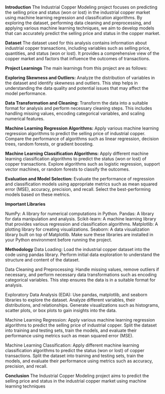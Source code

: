 **Introduction**
The Industrial Copper Modeling project focuses on predicting the selling price and status (won or lost) in the industrial copper market using machine learning regression and classification algorithms. By exploring the dataset, performing data cleaning and preprocessing, and applying various machine learning techniques, we aim to develop models that can accurately predict the selling price and status in the copper market.

**Dataset**
The dataset used for this analysis contains information about industrial copper transactions, including variables such as selling price, quantities, and status (won or lost). It provides a comprehensive view of the copper market and factors that influence the outcomes of transactions.

**Project Learnings**
The main learnings from this project are as follows:

**Exploring Skewness and Outliers:**
Analyze the distribution of variables in the dataset and identify skewness and outliers. This step helps in understanding the data quality and potential issues that may affect the model performance.

**Data Transformation and Cleaning:**
Transform the data into a suitable format for analysis and perform necessary cleaning steps. This includes handling missing values, encoding categorical variables, and scaling numerical features.

**Machine Learning Regression Algorithms:**
Apply various machine learning regression algorithms to predict the selling price of industrial copper. Compare the performance of algorithms such as linear regression, decision trees, random forests, or gradient boosting.

**Machine Learning Classification Algorithms:**
Apply different machine learning classification algorithms to predict the status (won or lost) of copper transactions. Explore algorithms such as logistic regression, support vector machines, or random forests to classify the outcomes.

**Evaluation and Model Selection:**
Evaluate the performance of regression and classification models using appropriate metrics such as mean squared error (MSE), accuracy, precision, and recall. Select the best-performing models based on these metrics.

**Important Libraries**

NumPy: A library for numerical computations in Python.
Pandas: A library for data manipulation and analysis.
Scikit-learn: A machine learning library that provides various regression and classification algorithms.
Matplotlib: A plotting library for creating visualizations.
Seaborn: A data visualization library built on top of Matplotlib.
Make sure these libraries are installed in your Python environment before running the project.

**Methodology**
Data Loading:
Load the industrial copper dataset into the code using pandas library. Perform initial data exploration to understand the structure and content of the dataset.

Data Cleaning and Preprocessing:
Handle missing values, remove outliers if necessary, and perform necessary data transformations such as encoding categorical variables. This step ensures the data is in a suitable format for analysis.

Exploratory Data Analysis (EDA):
Use pandas, matplotlib, and seaborn libraries to explore the dataset. Analyze different variables, their distributions, and relationships. Generate visualizations such as histograms, scatter plots, or box plots to gain insights into the data.

Machine Learning Regression:
Apply various machine learning regression algorithms to predict the selling price of industrial copper. Split the dataset into training and testing sets, train the models, and evaluate their performance using metrics such as mean squared error (MSE).

Machine Learning Classification: 
Apply different machine learning classification algorithms to predict the status (won or lost) of copper transactions. Split the dataset into training and testing sets, train the models, and evaluate their performance using metrics such as accuracy, precision, and recall.


**Conclusion**
The Industrial Copper Modeling project aims to predict the selling price and status in the industrial copper market using machine learning techniques
